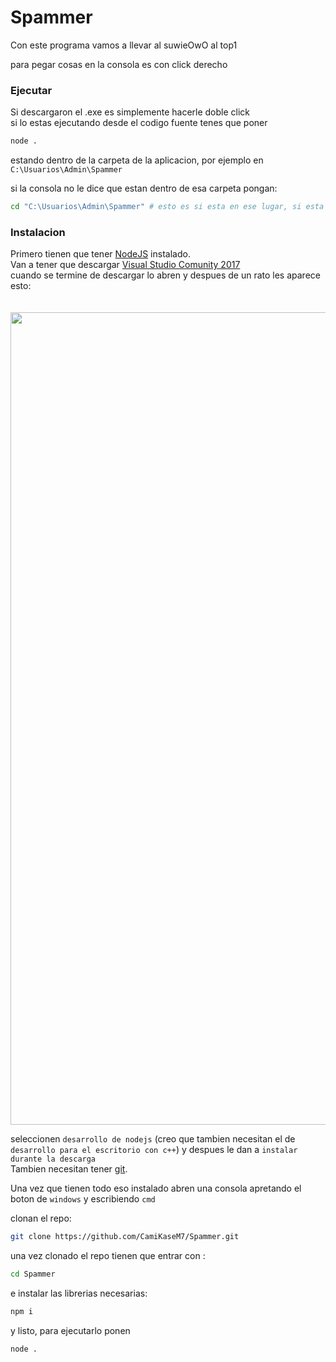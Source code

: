 # Spammer
Con este programa vamos a llevar al suwieOwO al top1

para pegar cosas en la consola es con click derecho
### Ejecutar
Si descargaron el .exe es simplemente hacerle doble click<br>
si lo estas ejecutando desde el codigo fuente tenes que poner 

```sh
node . 
```
estando dentro de la carpeta de la aplicacion, por ejemplo en `C:\Usuarios\Admin\Spammer`

si la consola no le dice que estan dentro de esa carpeta pongan:
```sh
cd "C:\Usuarios\Admin\Spammer" # esto es si esta en ese lugar, si esta en otro pongan donde este realmente
```
### Instalacion
Primero tienen que tener <a href="https://nodejs.org/en/">NodeJS</a> instalado.<br>
Van a tener que descargar 
<a href="https://my.visualstudio.com/Downloads?q=visual%20studio%202017&wt.mc_id=o~msft~vscom~older-downloads"> Visual Studio Comunity 2017 </a><br>
cuando se termine de descargar lo abren y despues de un rato les aparece esto:
<br>
<br>
<br>
<img src="https://media.discordapp.net/attachments/848276227847880755/927971846505246771/unknown.png?width=951&height=473" width="1300px">
<br>

seleccionen `desarrollo de nodejs` (creo que tambien necesitan el de `desarrollo para el escritorio con c++`) y despues le dan a `instalar durante la descarga` <br>
Tambien necesitan tener <a href="https://git-scm.com/downloads">git</a>.

Una vez que tienen todo eso instalado abren una consola apretando el boton de `windows` y escribiendo `cmd`

clonan el repo:
```sh
git clone https://github.com/CamiKaseM7/Spammer.git
```

una vez clonado el repo tienen que entrar con :
```sh
cd Spammer
```

e instalar las librerias necesarias:

```sh
npm i
```

y listo, para ejecutarlo ponen 

```sh
node .
```



